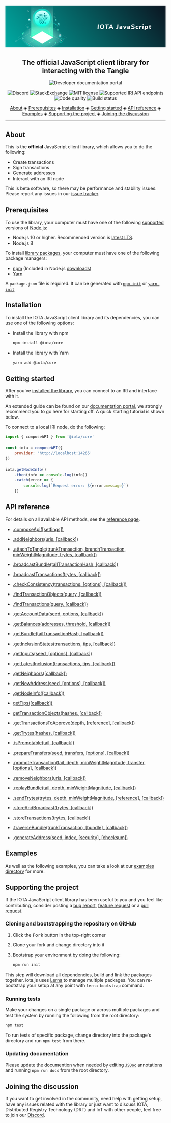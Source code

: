 <h1 align="center">
  <br>
  <a href="https://docs.iota.org/docs/client-libraries/0.1/getting-started/java-quickstart"><img src="iota-js.png"></a>
</h1>

<h2 align="center">The official JavaScript client library for interacting with the Tangle</h2>

<p align="center">
    <a href="https://docs.iota.org/docs/client-libraries/0.1/getting-started/js-quickstart" style="text-decoration:none;">
    <img src="https://img.shields.io/badge/Documentation%20portal-blue.svg?style=for-the-badge"
         alt="Developer documentation portal">
      </p>
  <p align="center">
    <a href="https://discord.iota.org/" style="text-decoration:none;">
    <img src="https://img.shields.io/badge/Discord-9cf.svg?logo=discord"
         alt="Discord">
    </a>
    <a href="https://iota.stackexchange.com/" style="text-decoration:none;">
    <img src="https://img.shields.io/badge/StackExchange-9cf.svg?logo=stackexchange"
         alt="StackExchange">
    </a>
    <a href="https://raw.githubusercontent.com/iotaledger/iota.lib.js/master/LICENSE" style="text-decoration:none;">
    <img src="https://img.shields.io/badge/license-MIT-green.svg"
         alt="MIT license">
    </a>
    <a href="https://docs.iota.org/docs/node-software/0.1/iri/references/api-reference" style="text-decoration:none;">
    <img src="https://img.shields.io/badge/Node%20API%20coverage-16/18%20commands-green.svg"
         alt="Supported IRI API endpoints">
    </a>
    <a href="https://greenkeeper.io/" style="text-decoration:none;">
    <img src="https://badges.greenkeeper.io/iotaledger/iota.js.svg" alt="Code quality">
    </a>
    <a href="https://travis-ci.org/iotaledger/iota.js" style="text-decoration:none;">
    <img src="https://travis-ci.org/iotaledger/iota.js.svg" alt="Build status">
    </a>
</p>
      
<p align="center">
  <a href="#about">About</a> ◈
  <a href="#prerequisites">Prerequisites</a> ◈
  <a href="#installation">Installation</a> ◈
  <a href="#getting-started">Getting started</a> ◈
  <a href="#api-reference">API reference</a> ◈
  <a href="#examples">Examples</a> ◈
  <a href="#supporting-the-project">Supporting the project</a> ◈
  <a href="#joining-the-discussion">Joining the discussion</a> 
</p>

---

## About

This is the **official** JavaScript client library, which allows you to do the following:
* Create transactions
* Sign transactions
* Generate addresses
* Interact with an IRI node

This is beta software, so there may be performance and stability issues.
Please report any issues in our [issue tracker](https://github.com/iotaledger/iota.js/issues/new).

## Prerequisites

To use the library, your computer must have one of the following [supported](https://github.com/iotaledger/iota.js/blob/next/.travis.yml#L5) versions of [Node.js](https://nodejs.org):
* Node.js 10 or higher. Recommended version is [latest LTS](https://nodejs.org/en/download/).
* Node.js 8

To install [library packages](https://www.npmjs.com/org/iota), your computer must have one of the following package managers:

* [npm](https://www.npmjs.com/) (Included in Node.js [downloads](https://nodejs.org/en/download/))
* [Yarn](https://yarnpkg.com/)

A `package.json` file is required. It can be generated with [`npm init`](https://docs.npmjs.com/cli/init) or [`yarn init`](https://yarnpkg.com/lang/en/docs/cli/init/)

## Installation

To install the IOTA JavaScript client library and its dependencies, you can use one of the following options:

* Install the library with npm
    ```bash
    npm install @iota/core
    ```
* Install the library with Yarn
    ```bash
    yarn add @iota/core
    ```

## Getting started

After you've [installed the library](#installation), you can connect to an IRI and interface with it.

An extended guide can be found on our [documentation portal](https://docs.iota.org/docs/client-libraries/0.1/getting-started/js-quickstart), we strongly recommend you to go here for starting off. A quick starting tutorial is shown below.

To connect to a local IRI node, do the following:

```js
import { composeAPI } from '@iota/core'

const iota = composeAPI({
    provider: 'http://localhost:14265'
})

iota.getNodeInfo()
    .then(info => console.log(info))
    .catch(error => {
        console.log(`Request error: ${error.message}`)
    })
```

## API reference

For details on all available API methods, see the [reference page](api_reference.md).


* [.composeApi([settings])](api_reference.md#module_core.composeApi)

* [.addNeighbors(uris, [callback])](api_reference.md#module_core.addNeighbors)

* [.attachToTangle(trunkTransaction, branchTransaction, minWeightMagnitude, trytes, [callback])](api_reference.md#module_core.attachToTangle)

* [.broadcastBundle(tailTransactionHash, [callback])](api_reference.md#module_core.broadcastBundle)

* [.broadcastTransactions(trytes, [callback])](api_reference.md#module_core.broadcastTransactions)

* [.checkConsistency(transactions, [options], [callback])](api_reference.md#module_core.checkConsistency)

* [.findTransactionObjects(query, [callback])](api_reference.md#module_core.findTransactionObjects)

* [.findTransactions(query, [callback])](api_reference.md#module_core.findTransactions)

* [.getAccountData(seed, options, [callback])](api_reference.md#module_core.getAccountData)

* [.getBalances(addresses, threshold, [callback])](api_reference.md#module_core.getBalances)

* [.getBundle(tailTransactionHash, [callback])](api_reference.md#module_core.getBundle)

* [.getInclusionStates(transactions, tips, [callback])](api_reference.md#module_core.getInclusionStates)

* [.getInputs(seed, [options], [callback])](api_reference.md#module_core.getInputs)

* [.getLatestInclusion(transactions, tips, [callback])](api_reference.md#module_core.getLatestInclusion)

* [.getNeighbors([callback])](api_reference.md#module_core.getNeighbors)

* [.getNewAddress(seed, [options], [callback])](api_reference.md#module_core.getNewAddress)

* [.getNodeInfo([callback])](api_reference.md#module_core.getNodeInfo)

* [getTips([callback])](api_reference.md#module_core.getTips)

* [getTransactionObjects(hashes, [callback])](api_reference.md#module_core.getTransactionObjects)

* [.getTransactionsToApprove(depth, [reference], [callback])](api_reference.md#module_core.getTransactionsToApprove)

* [.getTrytes(hashes, [callback])](api_reference.md#module_core.getTrytes)

* [.isPromotable(tail, [callback])](api_reference.md#module_core.isPromotable)

* [.prepareTransfers(seed, transfers, [options], [callback])](api_reference.md#module_core.prepareTransfers)

* [.promoteTransaction(tail, depth, minWeightMagnitude, transfer, [options], [callback])](api_reference.md#module_core.promoteTransaction)

* [.removeNeighbors(uris, [callback])](api_reference.md#module_core.removeNeighbors)

* [.replayBundle(tail, depth, minWeightMagnitude, [callback])](api_reference.md#module_core.replayBundle)

* [.sendTrytes(trytes, depth, minWeightMagnitude, [reference], [callback])](api_reference.md#module_core.sendTrytes)

* [.storeAndBroadcast(trytes, [callback])](api_reference.md#module_core.storeAndBroadcast)

* [.storeTransactions(trytes, [callback])](api_reference.md#module_core.storeTransactions)

* [.traverseBundle(trunkTransaction, [bundle], [callback])](api_reference.md#module_core.traverseBundle)

* [.generateAddress(seed, index, [security], [checksum])](api_reference.md#module_core.generateAddress)

## Examples

As well as the following examples, you can take a look at our [examples directory](https://github.com/iotaledger/iota.js/tree/next/examples) for more.

## Supporting the project

If the IOTA JavaScript client library has been useful to you and you feel like contributing, consider posting a [bug report](https://github.com/iotaledger/iota.js/issues/new), [feature request](https://github.com/iotaledger/iota.js/issues/new) or a [pull request](https://github.com/iotaledger/iota.js/pulls/).  

### Cloning and bootstrapping the repository on GitHub

1. Click the <kbd>Fork</kbd> button in the top-right corner
2. Clone your fork and change directory into it
3. Bootstrap your environment by doing the following:

    ```bash
    npm run init
    ```

This step will download all dependencies, build and link the packages together. iota.js uses [Lerna](https://lerna.js.org/) to manage multiple packages. You can re-bootstrap your setup at any point with `lerna bootstrap` command.

### Running tests

Make your changes on a single package or across multiple packages and test the system by running the following from the root directory:

```bash
npm test
```
To run tests of specific package, change directory into the package's directory and run `npm test` from there.

### Updating documentation

Please update the documention when needed by editing [`JSDoc`](http://usejsdoc.org) annotations and running `npm run docs` from the root directory.

## Joining the discussion

If you want to get involved in the community, need help with getting setup, have any issues related with the library or just want to discuss IOTA, Distributed Registry Technology (DRT) and IoT with other people, feel free to join our [Discord](https://discord.iota.org/).
